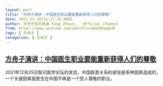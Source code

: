 ```yaml
---
layout: post
title: "方舟子演讲：中国医生职业要能重新获得人们的尊敬"
date: 2021-12-26T11:27:16.000Z
author: 方舟子官方频道 Fang Zhouzi - Official Channel
from: https://www.youtube.com/watch?v=iWa5HVpg6nM
tags: [ 方舟子 ]
categories: [ 方舟子 ]
---
```

<!--1640518036000-->
[方舟子演讲：中国医生职业要能重新获得人们的尊敬](https://www.youtube.com/watch?v=iWa5HVpg6nM)
------

<div>
2021年12月25日智识医学论坛的发言。中国医患关系的紧张是多种因素造成的，一个关键因素是医生在中国不再是一个受人尊敬的职业。
</div>
